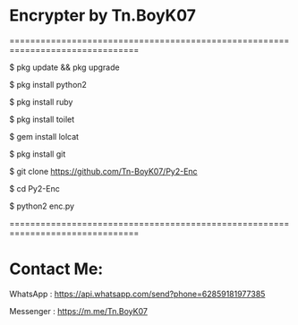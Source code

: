 # Encrypter by Tn.BoyK07
===============================================================================

$ pkg update && pkg upgrade

$ pkg install python2

$ pkg install ruby

$ pkg install toilet

$ gem install lolcat

$ pkg install git

$ git clone https://github.com/Tn-BoyK07/Py2-Enc

$ cd Py2-Enc

$ python2 enc.py

===============================================================================

# Contact Me:
WhatsApp : https://api.whatsapp.com/send?phone=62859181977385

Messenger : https://m.me/Tn.BoyK07
